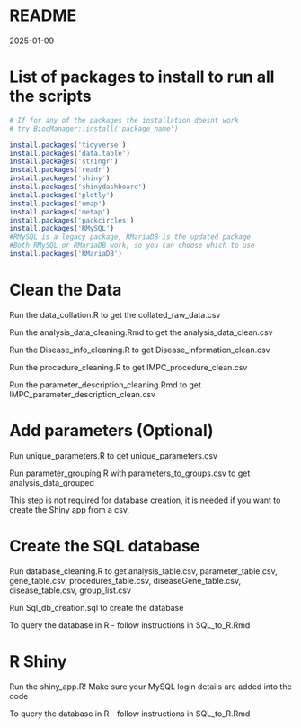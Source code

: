 README
================
2025-01-09

# **List of packages to install to run all the scripts**

``` r
# If for any of the packages the installation doesnt work 
# try BiocManager::install('package_name')

install.packages('tidyverse')
install.packages('data.table')
install.packages('stringr')
install.packages('readr')
install.packages('shiny')
install.packages('shinydashboard')
install.packages('plotly')
install.packages('umap')
install.packages('metap')
install.packages('packcircles')
install.packages('RMySQL')
#RMySQL is a legacy package, RMariaDB is the updated package
#Both RMySQL or RMariaDB work, so you can choose which to use
install.packages('RMariaDB')
```

# **Clean the Data**

Run the data_collation.R to get the collated_raw_data.csv

Run the analysis_data_cleaning.Rmd to get the analysis_data_clean.csv

Run the Disease_info_cleaning.R to get Disease_information_clean.csv

Run the procedure_cleaning.R to get IMPC_procedure_clean.csv

Run the parameter_description_cleaning.Rmd to get
IMPC_parameter_description_clean.csv

# **Add parameters (Optional)**

Run unique_parameters.R to get unique_parameters.csv

Run parameter_grouping.R with parameters_to_groups.csv to get
analysis_data_grouped

This step is not required for database creation, it is needed if you
want to create the Shiny app from a csv.

# **Create the SQL database**

Run database_cleaning.R to get analysis_table.csv, parameter_table.csv,
gene_table.csv, procedures_table.csv, diseaseGene_table.csv,
disease_table.csv, group_list.csv

Run Sql_db_creation.sql to create the database

To query the database in R - follow instructions in SQL_to_R.Rmd

# **R Shiny**

Run the shiny_app.R! Make sure your MySQL login details are added into the code

To query the database in R - follow instructions in SQL_to_R.Rmd

